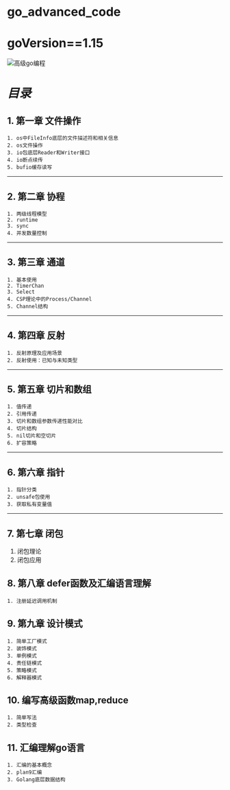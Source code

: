 # go_advanced_code
# goVersion==1.15
![高级go编程](https://gimg2.baidu.com/image_search/src=http%3A%2F%2Ft.ki4.cn%2F2020%2F1%2FvIVv6v.jpg&refer=http%3A%2F%2Ft.ki4.cn&app=2002&size=f9999,10000&q=a80&n=0&g=0n&fmt=jpeg?sec=1621305693&t=1a817e6e6ecf0e1ec1890212636f0c19)
# *目录*
## 1. 第一章 文件操作
    1. os中FileInfo底层的文件描述符和相关信息
    2. os文件操作
    3. io包底层Reader和Writer接口
    4. io断点续传
    5. bufio缓存读写
---
## 2. 第二章 协程
    1. 两级线程模型
    2. runtime
    3. sync
    4. 并发数量控制
---
## 3. 第三章 通道
    1. 基本使用
    2. TimerChan
    3. Select
    4. CSP理论中的Process/Channel
    5. Channel结构
---
## 4. 第四章 反射
    1. 反射原理及应用场景
    2. 反射使用：已知与未知类型
---
## 5. 第五章 切片和数组
    1. 值传递
    2. 引用传递
    3. 切片和数组参数传递性能对比
    4. 切片结构
    5. nil切片和空切片
    6. 扩容策略
---
## 6. 第六章 指针
    1. 指针分类
    2. unsafe包使用
    3. 获取私有变量值
---
## 7. 第七章 闭包  
   1.  闭包理论
   2.  闭包应用   
## 8. 第八章 defer函数及汇编语言理解
    1. 注册延迟调用机制
## 9. 第九章 设计模式
    1. 简单工厂模式
    2. 装饰模式
    3. 单例模式
    4. 责任链模式 
    5. 策略模式
    6. 解释器模式
## 10. 编写高级函数map,reduce
    1. 简单写法
    2. 类型检查
## 11. 汇编理解go语言
    1. 汇编的基本概念
    2. plan9汇编
    3. Golang底层数据结构

  
